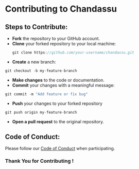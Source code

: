 # Contributing to Chandassu

## Steps to Contribute:

- **Fork** the repository to your GitHub account.
- **Clone** your forked repository to your local machine:
  ```javascript
  git clone https://github.com/your-username/chandassu.git
  ```
- **Create** a new branch:
```javascript
git checkout -b my-feature-branch
```
- **Make changes** to the code or documentation.
- **Commit** your changes with a meaningful message:
```javascript
git commit -m "Add feature or fix bug"
```
- **Push** your changes to your forked repository
```javascript
git push origin my-feature-branch
```
- **Open a pull request** to the original repository.
## Code of Conduct:
Please follow our <a href="https://github.com/BodduSriPavan-111/chandassu/blob/main/CODE_OF_CONDUCT.md">Code of Conduct</a> when participating.

### Thank You for Contributing !